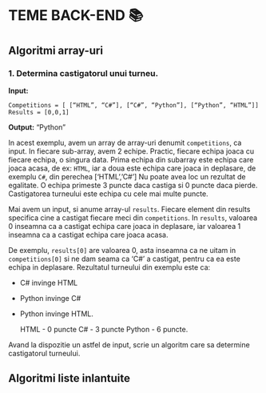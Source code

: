 # TEME BACK-END 📚

## Algoritmi array-uri

### 1. Determina castigatorul unui turneu.

**Input:**
	
    Competitions = [ [“HTML”, “C#”], [“C#”, “Python”], [“Python”, “HTML”]]
    Results = [0,0,1]

**Output:** “Python”

In acest exemplu, avem un array de array-uri denumit `competitions`, ca input. 
In fiecare sub-array, avem 2 echipe.
Practic, fiecare echipa joaca cu fiecare echipa, o singura data.
Prima echipa din subarray este echipa care joaca acasa, de ex: `HTML`, iar a doua este echipa care joaca in deplasare, de exemplu `C#`, din perechea [‘HTML’,’C#’]
Nu poate avea loc un rezultat de egalitate. O echipa primeste 3 puncte daca castiga si 0 puncte daca pierde.
Castigatorea turneului este echipa cu cele mai multe puncte.

Mai avem un input, si anume array-ul `results`. Fiecare element din results specifica cine a castigat fiecare meci din `competitions`.
In `results`, valoarea 0 inseamna ca a castigat echipa care joaca in deplasare, iar valoarea 1 inseamna ca a castigat echipa care joaca acasa.

De exemplu, `results[0]` are valoarea 0, asta inseamna ca ne uitam in `competitions[0]` si ne dam seama ca ‘C#’ a castigat, pentru ca ea este echipa in deplasare.
Rezultatul turneului din exemplu este ca: 
- C# invinge HTML 
- Python invinge C#
- Python invinge HTML.

    HTML - 0 puncte
    C# - 3 puncte
    Python - 6 puncte.

Avand la dispozitie un astfel de input, scrie un algoritm care sa determine castigatorul turneului.


## Algoritmi liste inlantuite




